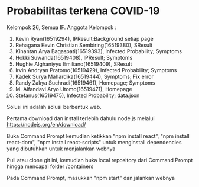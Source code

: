 # Probabilitas terkena COVID-19

Kelompok 26, Semua IF.
Anggota Kelompok :
1. Kevin Ryan(16519294), IPResult;Background setiap page
2. Rehagana Kevin Christian Sembiring(16519380), SResult
3. Kinantan Arya Bagaspati(16519393), Infected Probability; Symptoms
4. Hokki Suwanda(16519408), IPResult; Symptoms
5. Hughie Alghaniyyu Emiliano(16519409), SResult
6. Irvin Andryan Pratomo(16519429), Infected Probability; Symptoms
7. Kadek Surya Mahardika(16519444), Symptoms; Fix error
8. Randy Zakya Suchradi(16519461), Homepage; Symptoms
9. M. Alfandavi Aryo Utomo(16519471), Homepage
10. Stefanus(16519475), Infected Probability; data.json

Solusi ini adalah solusi berbentuk web.

Pertama download dan install terlebih dahulu node.js melalui https://nodejs.org/en/download/

Buka Command Prompt kemudian ketikkan "npm install react", "npm install react-dom", "npm install react-scripts" untuk menginstall dependencies yang dibutuhkan untuk menjalankan webnya

Pull atau clone git ini, kemudian buka local repository dari Command Prompt hingga mencapai folder /containers

Pada Command Prompt, masukkan "npm start" dan jalankan webnya
